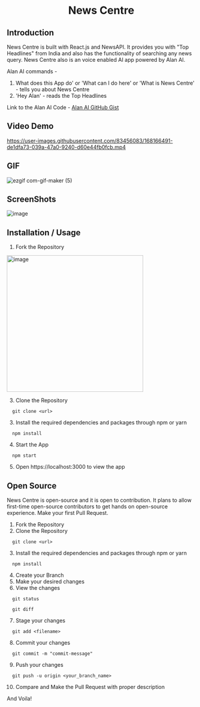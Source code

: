 <h1 align="center"> News Centre</h1>

## Introduction
News Centre is built with React.js and NewsAPI. It provides you with "Top Headlines" from India and also has the functionality of searching any news query. News Centre also is an voice enabled AI app powered by Alan AI.

Alan AI commands - 
1. What does this App do' or 'What can I do here' or 'What is News Centre' - tells you about News Centre
2. 'Hey Alan' - reads the Top Headlines

Link to the Alan AI Code - [Alan AI GitHub Gist](https://gist.github.com/nawed2611/7ba4487fcd3e188a9ec72bf35087866f)

## Video Demo

https://user-images.githubusercontent.com/83456083/168166491-de1dfa73-039a-47a0-9240-d60e44fb0fcb.mp4

## GIF
![ezgif com-gif-maker (5)](https://user-images.githubusercontent.com/83456083/168167140-488fa443-adeb-4f1e-8ae8-650f829aa952.gif)

## ScreenShots
![image](https://user-images.githubusercontent.com/83456083/168167208-e5ab276c-9f7d-417d-9767-66c0c0583fce.png)


## Installation / Usage

1. Fork the Repository  
<img width="364" alt="image" src="https://user-images.githubusercontent.com/83456083/163490814-d48f1e42-c873-46e3-87c7-681f139a1d59.png">

3. Clone the Repository
  ```
    git clone <url>
  ```
3. Install the required dependencies and packages through npm or yarn
  ```
    npm install
  ```
4. Start the App
  ```
    npm start
  ```
5. Open https://localhost:3000 to view the app

## Open Source

News Centre is open-source and it is open to contribution. It plans to allow first-time open-source contributors to get hands on open-source experience. 
Make your first Pull Request.

1. Fork the Repository  
2. Clone the Repository
  ```
    git clone <url>
  ```
3. Install the required dependencies and packages through npm or yarn
  ```
    npm install
  ```
4. Create your Branch
5. Make your desired changes
6. View the changes
```
  git status
```
```
  git diff
```
7. Stage your changes
```
  git add <filename>
```
8. Commit your changes
```
  git commit -m "commit-message"
```
9. Push your changes
```
  git push -u origin <your_branch_name>
```
10. Compare and Make the Pull Request with proper description 

And Voila!
